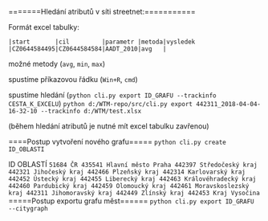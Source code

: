 =======Hledání atributů v síti streetnet:===========


Formát excel tabulky:
```
|start       |cil         |parametr |metoda|vysledek
|CZ0644584495|CZ0644584584|AADT_2010|avg   |
```
možné metody (`avg`, `min`, `max`)


spustíme příkazovou řádku (`Win+R`, `cmd`)

spustíme hledání (`python cli.py export ID_GRAFU --trackinfo CESTA_K_EXCELU`)
`python d:/WTM-repo/src/cli.py export 442311_2018-04-04-16-32-10 --trackinfo d:/WTM/test.xlsx`

(během hledání atributů je nutné mít excel tabulku zavřenou)


====Postup vytvoření nového grafu=====
`python cli.py create ID_OBLASTI`

ID OBLASTÍ
`
51684 ČR
435541 Hlavní město Praha
442397 Středočeský kraj
442321 Jihočeský kraj
442466 Plzeňský kraj
442314 Karlovarský kraj
442452 Ústecký kraj
442455 Liberecký kraj
442463 Královéhradecký kraj
442460 Pardubický kraj
442459 Olomoucký kraj
442461 Moravskoslezský kraj
442311 Jihomoravský kraj
442449 Zlínský kraj
442453 Kraj Vysočina
`
=====Postup exportu grafu měst======
`python cli.py export ID_GRAFU --citygraph`
